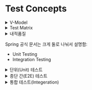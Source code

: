 # Test Concepts

<details><summary>V-Model</summary>

뒤로 돌아갈 수 없는 폭포수 모델은 현실에 부합하지 않지만, 폭포수 모델이 다루는 단계들은 매우 유용하다.

폭포수 모델은 선형하고 순차적인 진행을 강조하는 반면, V-모델은 개발과 테스트가 병행되는 모델.

> V 모델은 각 단계에 대한 테스트를 나누고, 처음부터 어떻게 테스트해야 하는지 결정하려고 노력한다.
>
V 모델은 소프트웨어 개발 및 테스트 접근 방식으로,</br>
전체 소프트웨어 개발 수명 주기 동안 초기 테스트와 검증 활동의 중요성을 강조합니다.

모델은 'V' 문자와 유사한 형태를 가지고 있어 "V 모델"이라 불립니다.</br>
개발 수명 주기의 각 단계는 테스트 또는 검증 단계와 연관되어 V 모양의 구조를 형성합니다.

![](https://upload.wikimedia.org/wikipedia/commons/9/96/V-model.JPG)

"V"의 왼쪽 하강 부분은 개발 단계를 나타내며, 오른쪽 상승 부분은 테스트 단계를 나타냅니다.

1. 요구사항 분석 → 사용자 중심 ⇒ 인수 테스트
2. 시스템 설계 → 시스템 사양 결정 ⇒ 시스템 테스트
3. 아키텍처 설계 → 고수준 설계 ⇒ 통합 테스트
4. 모듈 설계 → 저수준 설계 ⇒ 단위 테스트
5. 구현 → 코딩

V 모델의 핵심 아이디어는 테스트 활동이 해당 개발 활동과 병행하여 수행된다는 것입니다. 이는 개발 프로세스의 초기에 결함을 감지하고 수정함으로써 나중에 문제를 수정하는 데 드는 비용과 노력을 줄일 수 있습니다.

V 모델은 초기 결함 감지 측면에서 이점을 가지고 있지만 모든 프로젝트 유형에 적합하지 않을 수 있습니다. 일부 비평가들은 그것이 엄격하다고 주장하며 변화를 잘 수용하지 못할 수 있다고 말합니다. Scrum 및
Kanban과 같은 애자일 방법론은 특정 개발 환경에서 전통적인 V 모델의 대안으로 인기를 얻고 있습니다.
</details>

<details><summary>Test Matrix</summary>

> 테스트 매트릭스(Test Matrix)는 소프트웨어 테스트에서 다양한 테스트 케이스를 개요화하고 실행해야 하는 문서입니다.
>
이는 테스트 시나리오를 체계적으로 조직하고 관리하며 여러 가지 테스트 조건의 조합을 고려하는 데 사용됩니다. 매트릭스는 일반적으로 테스트 케이스 또는 테스트 시나리오를 나타내는 차원과 테스트 조건 또는 매개변수를
나타내는 다른 차원을 가지고 있습니다.

테스트 매트릭스의 주요 구성 요소는 다음과 같습니다.

1. **테스트 케이스/시나리오:**
    - 이 열에는 실행해야 하는 다양한 테스트 케이스 또는 시나리오가 나열됩니다. 테스트 케이스는 테스터가 소프트웨어가 예상대로 동작하는지 확인하기 위해 수행하는 특정 조건 또는 작업입니다.

2. **테스트 조건/매개변수:**
    - 이 행은 소프트웨어의 동작에 영향을 미칠 수 있는 다양한 조건이나 매개변수를 나타냅니다. 이러한 조건에는 다양한 입력 값, 구성, 환경 또는 기타 요소가 포함될 수 있습니다.

3. **교차 셀:**
    - 테스트 케이스 및 테스트 조건의 교차점에 있는 셀은 특정 조건 하에서 해당 테스트 케이스가 실행되었는지를 나타냅니다. 각 셀에는 테스트의 상태(예: 통과, 실패, 미실행), 추가 참고 사항 또는 상세한
      테스트 스크립트에 대한 링크와 같은 정보가 포함될 수 있습니다.

테스트 매트릭스는 다양한 테스트 케이스 및 조건의 조합을 체계적으로 다루어 포괄적인 테스트 커버리지를 보장합니다. 주로 다음과 같은 목적으로 사용됩니다.

- **회귀 테스트:** 새로운 변경 사항이나 기능이 기존 기능에 부정적인 영향을 미치지 않는지 확인합니다.
- **통합 테스트:** 컴포넌트나 모듈이 예상대로 함께 작동하는지 확인합니다.
- **호환성 테스트:** 소프트웨어가 다양한 구성에서(예: 다른 운영 체제, 브라우저, 기기) 작동하는지 확인합니다.
- **사용자 수용 테스트 (UAT):** 소프트웨어가 사용자 요구 사항을 충족하는지 확인합니다.

다음은 테스트 매트릭스의 간단한 예시입니다.

```
| 테스트 케이스    | 테스트 조건 1    | 테스트 조건 2    | 테스트 조건 3    |
|-------------------|------------------|------------------|------------------|
| 시나리오 1        | 통과             | 실패             | 미실행           |
| 시나리오 2        | 통과             | 통과             | 통과             |
| 시나리오 3        | 미실행           | 통과             | 실패             |
```

이 예시에서 "테스트 조건 1", "테스트 조건 2", "테스트 조건 3"은 서로 다른 조건 집합을 나타내며, "시나리오 1", "시나리오 2", "시나리오 3"은 서로 다른 테스트 케이스 또는 시나리오를
나타냅니다. 교차점의 셀은 각 특정 조건에서의 각 테스트 케이스의 상태를 나타냅니다.

</details>

<details><summary>내적품질</summary>
우리가 일반적으로 말하는 품질은 외적 품질. 눈에 보이지 않는 내적 품질은 당장에 큰 성과를 내지 않기 때문에 놓칠 때가 많다. 클린 코드 등이 회자되는 까닭도, 거기에 어떤 비즈니스 가치가 있어서가 아니라
“엉망인채로 가면 큰일난다”라는 걸 본능적으로 알기 때문. 맛만 좋으면 되지 주방이 깨끗할 필요가 있냐고 항변하는 식당, 어떻게든 수술만 하면 되지 손을 씻을 필요가 있냐고 항변하는 의사 등을 옹호할 사람은 아무도
없다.

품질이 내적 품질과 외적 품질로 나눠진다는 점에서도, 그리고 테스트 영역이 굉장히 넓다는 점에서도 우리는 절반만 감당할 수 있다. 하지만, 내적 품질이 우수하면 외적 품질을 끌어올리거나 대응하기 좋아진다.
산업혁명이나 정보혁명이 폭발적인 이유는 “도구를 개선하는 도구”의 존재가 장기적으로 “생산성”을 높였기 때문.

내적 품질을 높이는 것은 소프트웨어 개발 프로세스에서 중요한 목표 중 하나입니다. 여기에는 테스트 코드 작성과 같은 다양한 활동이 포함됩니다. 내적 품질 향상의 몇 가지 이유는 다음과 같습니다:

1. **버그와 결함의 감소:**
    - 테스트 코드를 작성하고 실행함으로써 코드의 버그와 결함을 미리 감지할 수 있습니다. 강력한 테스트 코드는 예상치 못한 동작을 미리 확인하여 실제 코드의 버그를 줄여줍니다.

2. **유지보수 용이성:**
    - 내적으로 품질 높은 코드는 유지보수가 쉽습니다. 테스트 코드를 작성하면 새로운 기능을 추가하거나 변경할 때 기존 기능이 영향을 받는지 여부를 빠르게 확인할 수 있습니다.

3. **코드 가독성 및 이해도 향상:**
    - 테스트 코드는 주석이나 문서화와 유사한 역할을 하며, 코드를 이해하고 다른 개발자들이 협업하기 쉽도록 돕습니다. 가독성이 높은 코드는 버그를 예방하고 유지보수를 효율적으로 수행하는 데 도움이 됩니다.

4. **리팩터링 지원:**
    - 내적 품질이 높은 코드는 리팩터링(코드의 구조를 변경하여 유지보수와 확장을 쉽게 하는 작업)에 용이합니다. 테스트 코드가 있는 경우, 리팩터링 후에도 코드가 여전히 기대한 대로 작동하는지 확인할 수
      있습니다.

5. **신뢰성 향상:**
    - 테스트 코드를 작성하면 소프트웨어의 신뢰성이 향상됩니다. 코드 변경이나 업데이트가 예상치 못한 부작용을 초래하지 않도록 보장할 수 있습니다.

6. **빠른 개발 주기:**
    - 테스트 코드를 작성하면 버그를 빠르게 감지하고 수정할 수 있습니다. 이는 개발 주기를 단축하고 릴리스 주기를 빠르게 만들어 개발 및 테스트의 효율성을 향상시킵니다.

7. **자동화된 테스트 실행:**
    - 테스트 코드를 작성하면 자동화된 테스트를 구현할 수 있습니다. 이는 반복적이고 빈번한 테스트를 효율적으로 수행하고 인간의 실수를 줄일 수 있습니다.

8. **품질 관리의 용이성:**
    - 테스트 코드를 통해 품질 관리를 쉽게 할 수 있습니다. 코드의 품질 및 안정성을 평가하고 추적할 수 있으며, 품질 향상을 위한 명확한 기준을 제공합니다.

내적 품질을 높이는 것은 소프트웨어의 전반적인 품질과 안정성을 향상시키며, 팀의 생산성과 유지보수 효율성을 향상시킵니다. 이는 최종적으로 사용자 경험과 고객 만족도에도 긍정적인 영향을 미칩니다.

---
https://wiki.c2.com/?InternalAndExternalQuality
http://www.exampler.com/old-blog/2003/08/21.1.html
https://developertesting.rocks/

</details>


Spring 공식 문서는 크게 둘로 나눠서 설명함:

- Unit Testing
- Integration Testing

<details><summary>단위(Unit) 테스트</summary>

함수 하나하나와 같이 코드의 작은 부분을 테스트 하는 것

단위 테스트의 관점에서 질문을 던져보자:

- 믿고 쓸 수 있는 부품인가?
- 믿을 수 있는 부품이 있다면 어떻게 하면 되는가?

[SUT](http://xunitpatterns.com/SUT.html)

참고

- [The Practical Test Pyramid](https://martinfowler.com/articles/practical-test-pyramid.html)
- [“Mocking 때문에 테스트 코드를 작성하기 어렵나요” 영상](https://youtu.be/RoQtNLl-Wko)
- [“프론트엔드도 테스트해야 하나요?” 영상](https://youtu.be/-kUmsKRmOnA)

</details>
<details><summary>종단 간(E2E) 테스트</summary>

사용자와 어플리케이션의 상호작용이 잘 이뤄지는지 테스트하는 것

## Spring Test (Integration Test)

> [Testing](https://docs.spring.io/spring-framework/docs/current/reference/html/testing.html)
>

> [Testing improvements in Spring Boot 1.4](https://spring.io/blog/2016/04/15/testing-improvements-in-spring-boot-1-4)
>

> [Testing the Web Layer](https://spring.io/guides/gs/testing-web/)
>

[Spring 공식 문서는 크게 둘로 나눠서 설명함](https://docs.spring.io/spring-integration/docs/current/reference/html/testing.html):

- Unit Testing
- Integration Testing

Spring은 코드에 구조적으로 개입하는 게 적어서, 단위 테스트를 쉽게 작성할 수 있다.

Spring의 힘을 빌려서 테스트하는 건 IoC 컨테이너를 적극적으로 활용하고 싶거나, Spring Web MVC로 구현된 부분을 테스트하고 싶을 때, 즉 Spring에서 통합 테스트라고 부르는 경우다.

</details>
<details><summary>통합 테스트(Integeration)</summary>

# Spring Test (Integration Test)

> [Testing](https://docs.spring.io/spring-framework/docs/current/reference/html/testing.html)
>

> [Testing improvements in Spring Boot 1.4](https://spring.io/blog/2016/04/15/testing-improvements-in-spring-boot-1-4)
>

> [Testing the Web Layer](https://spring.io/guides/gs/testing-web/)
>
>

Spring은 코드에 구조적으로 개입하는 게 적어서, 단위 테스트를 쉽게 작성할 수 있다.

Spring의 힘을 빌려서 테스트하는 건 IoC 컨테이너를 적극적으로 활용하고 싶거나, Spring Web MVC로 구현된 부분을 테스트하고 싶을 때, 즉 Spring에서 통합 테스트라고 부르는 경우다.

단위 테스트로는 RequestMapping, Data Binding, Type Conversion, Validation, 등등을 커버할 수 없습니다.

따라서 코드 커버리지를 높이기 위해서는 통합테스트를 실시해야합니다.

장점

- 모든 빈을 컨테이너에 올리고 테스트 하기 때문에 운영환경과 유사한 환경에서 테스트를 할 수 있습니다.
- 통합테스트 이름 그대로, 전체적인 테스트를 진행할 수 있어, 코드 커버리지가 높아집니다.

단점

- 모든 빈을 컨테이너에 올리고 테스트 하기 때문에 시간이 오래걸립니다.
- 전체적인 테스트를 한번에 진행하기 때문에, 특정 계층 또는 특정 빈에서 발생하는 오류의 디버깅이 어렵습니다.

```java

// 이 애노테이션은 랜덤 포트를 사용하여 테스트용 웹 환경을 설정합니다. 이것은 애플리케이션을 실제 웹 서버로 띄우고 테스트를 수행하게 합니다.
@SpringBootTest(webEnvironment = WebEnvironment.RANDOM_PORT)
class PostFeatureTest {
    // 테스트 중인 애플리케이션의 랜덤 포트 값을 가져와서 port 변수에 주입합니다.
    @Value("${local.server.port}")
    private int port;

    // TestRestTemplate은 테스트 환경에서 RESTful 웹 서비스를 테스트하기 위한 스프링의 편리한 도구입니다. 이를 사용하여 HTTP 요청을 보내고 응답을 받을 수 있습니다.
    @Autowired
    private TestRestTemplate restTemplate;

    // 실제 테스트 메소드입니다
    @Test
    public void post() {
        String url = "http://localhost:" + port + "/posts";

        PostDto postDto = new PostDto("ID", "새 글", "제곧내");

        restTemplate.postForLocation(url, postDto); // POST 요청을 보냅니다

        String body = restTemplate.getForObject(url, String.class);

        assertThat(body).contains("새 글");
        assertThat(body).contains("제곧내");

        String id = findLastId(body);

        restTemplate.delete(url + "/" + id);

        body = this.restTemplate.getForObject(url, String.class);

        assertThat(body).doesNotContain("새 글");
    }

    // 정규 표현식을 사용하여 주어진 목록에서 마지막으로 추가된 포스트의 ID를 추출하는 메소드입니다. 
    // 이 메소드는 정규 표현식을 활용하여 JSON 형태의 목록에서 "id" 필드의 값을 추출합니다.
    private String findLastId(String body) {
        Pattern pattern = Pattern.compile("\"id\":\"([^\"]+)\"");
        Matcher matcher = pattern.matcher(body);

        String id = "";
        while (matcher.find()) {
            id = matcher.group(1);
        }
        return id;
    }
}

```

</details>

